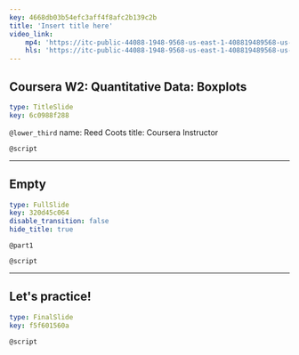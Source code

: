 ```yaml
---
key: 4668db03b54efc3aff4f8afc2b139c2b
title: 'Insert title here'
video_link:
    mp4: 'https://itc-public-44088-1948-9568-us-east-1-408819489568-us-east-1.s3.amazonaws.com/input/13_Boxplot.mp4'
    hls: 'https://itc-public-44088-1948-9568-us-east-1-408819489568-us-east-1.s3.amazonaws.com/output/hls/13Boxplot.m3u8'
---
```


## Coursera W2: Quantitative Data: Boxplots

```yaml
type: TitleSlide
key: 6c0988f288
```

`@lower_third`
name: Reed Coots
title: Coursera Instructor

`@script`


---

## Empty

```yaml
type: FullSlide
key: 320d45c064
disable_transition: false
hide_title: true
```

`@part1`


`@script`


---

## Let's practice!

```yaml
type: FinalSlide
key: f5f601560a
```

`@script`
